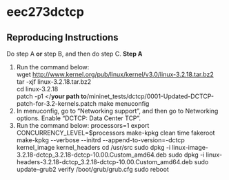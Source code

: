 # eec273dctcp
## Reproducing Instructions
Do step A <strong>or</strong> step B, and then do step C.
<strong> Step A </strong>
1)	Run the command below: <br>
wget http://www.kernel.org/pub/linux/kernel/v3.0/linux-3.2.18.tar.bz2 <br>
tar -xjf linux-3.2.18.tar.bz2 <br>
cd linux-3.2.18 <br>
patch -p1 </**your path to**/mininet_tests/dctcp/0001-Updated-DCTCP-patch-for-3.2-kernels.patch
make menuconfig
2)	In menuconfig, go to “Networking support”, and then go to Networking options. Enable “DCTCP: Data Center TCP”.
3)	Run the command below:
processors=1
export CONCURRENCY_LEVEL=$processors
make-kpkg clean
time fakeroot make-kpkg --verbose --initrd --append-to-version=-dctcp kernel_image kernel_headers
cd /usr/src
sudo dpkg -i linux-image-3.2.18-dctcp_3.2.18-dctcp-10.00.Custom_amd64.deb
sudo dpkg -i linux-headers-3.2.18-dctcp_3.2.18-dctcp-10.00.Custom_amd64.deb
sudo update-grub2
verify /boot/grub/grub.cfg
sudo reboot
